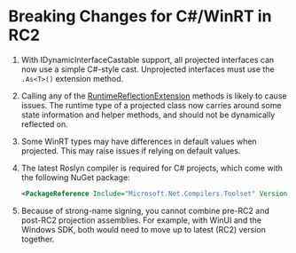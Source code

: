 # Breaking Changes for C#/WinRT in RC2

1.  With IDynamicInterfaceCastable support, all projected interfaces can now use a simple C#-style cast.  Unprojected interfaces must use the `.As<T>()` extension method.

2.  Calling any of the [RuntimeReflectionExtension](https://docs.microsoft.com/dotnet/api/system.reflection.runtimereflectionextensions?view=net-5.0) methods is likely to cause issues. The runtime type of a projected class now carries around some state information and helper methods, and should not be dynamically reflected on.

3. Some WinRT types may have differences in default values when projected. This may raise issues if relying on default values.

4. The latest Roslyn compiler is required for C# projects, which come with the following NuGet package:

    ```xml
    <PackageReference Include="Microsoft.Net.Compilers.Toolset" Version="3.8.0-4.20472.6"
    ```

5. Because of strong-name signing, you cannot combine pre-RC2 and post-RC2 projection assemblies. For example, with WinUI and the Windows SDK, both would need to move up to latest (RC2) version together.
